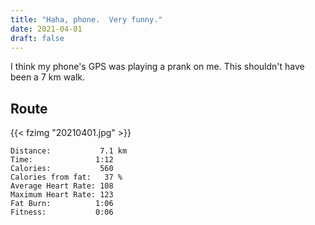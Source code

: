 ```yaml
---
title: "Haha, phone.  Very funny."
date: 2021-04-01
draft: false
---
```

I think my phone's GPS was playing a prank on me.  This shouldn't have been a 7 km walk.

## Route

{{< fzimg "20210401.jpg" >}}  

```
Distance:           7.1 km
Time:              1:12 
Calories:           560 
Calories from fat:   37 %
Average Heart Rate: 108 
Maximum Heart Rate: 123 
Fat Burn:          1:06
Fitness:           0:06 
```
